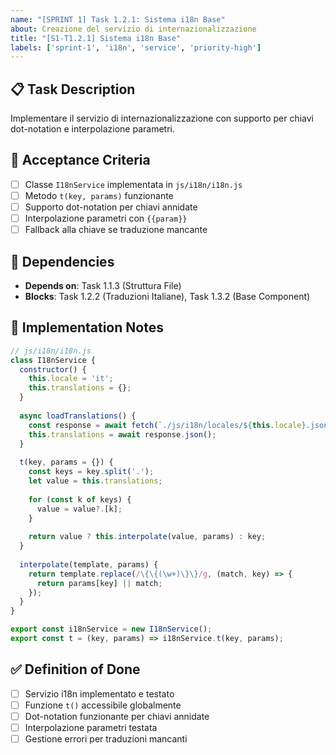 ```yaml
---
name: "[SPRINT 1] Task 1.2.1: Sistema i18n Base"
about: Creazione del servizio di internazionalizzazione
title: "[S1-T1.2.1] Sistema i18n Base"
labels: ['sprint-1', 'i18n', 'service', 'priority-high']
---
```


## 📋 Task Description

Implementare il servizio di internazionalizzazione con supporto per chiavi dot-notation e interpolazione parametri.

## 🎯 Acceptance Criteria

- [ ] Classe `I18nService` implementata in `js/i18n/i18n.js`
- [ ] Metodo `t(key, params)` funzionante
- [ ] Supporto dot-notation per chiavi annidate
- [ ] Interpolazione parametri con `{{param}}`
- [ ] Fallback alla chiave se traduzione mancante

## 🔗 Dependencies

- **Depends on**: Task 1.1.3 (Struttura File)
- **Blocks**: Task 1.2.2 (Traduzioni Italiane), Task 1.3.2 (Base Component)

## 📝 Implementation Notes

```javascript
// js/i18n/i18n.js
class I18nService {
  constructor() {
    this.locale = 'it';
    this.translations = {};
  }
  
  async loadTranslations() {
    const response = await fetch(`./js/i18n/locales/${this.locale}.json`);
    this.translations = await response.json();
  }
  
  t(key, params = {}) {
    const keys = key.split('.');
    let value = this.translations;
    
    for (const k of keys) {
      value = value?.[k];
    }
    
    return value ? this.interpolate(value, params) : key;
  }
  
  interpolate(template, params) {
    return template.replace(/\{\{(\w+)\}\}/g, (match, key) => {
      return params[key] || match;
    });
  }
}

export const i18nService = new I18nService();
export const t = (key, params) => i18nService.t(key, params);
```

## ✅ Definition of Done

- [ ] Servizio i18n implementato e testato
- [ ] Funzione `t()` accessibile globalmente
- [ ] Dot-notation funzionante per chiavi annidate
- [ ] Interpolazione parametri testata
- [ ] Gestione errori per traduzioni mancanti